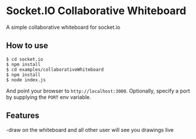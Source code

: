
# Socket.IO Collaborative Whiteboard

A simple collaborative whiteboard for socket.io

## How to use

```
$ cd socket.io
$ npm install
$ cd examples/collaborativeWhiteboard
$ npm install
$ node index.js
```

And point your browser to `http://localhost:3000`. Optionally, specify
a port by supplying the `PORT` env variable.

## Features

-draw on the whiteboard and all other user will see you drawings live
